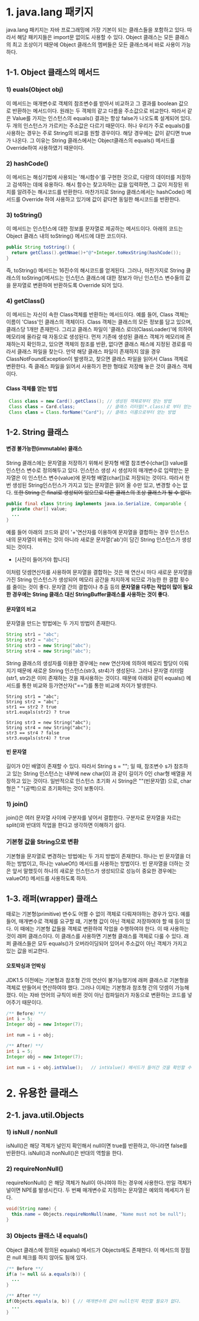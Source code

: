 # 1. java.lang 패키지

java.lang 패키지는 자바 프로그래밍에 가장 기본이 되는 클래스들을 포함하고 있다. 따라서 해당 패키지들은 import문 없이도 사용할 수 있다. Object 클래스는 모든 클래스의 최고 조상이기 때문에 Object 클래스의 멤버들은 모든 클래스에서 바로 사용이 가능하다.

## 1-1. Object 클래스의 메서드

### 1) euals(Object obj)
이 메서드는 매개변수로 객체의 참조변수를 받아서 비교하고 그 결과를 boolean 값으로 반환하는 메서드이다. 원래는 두 객체의 같고 다름을 주소값으로 비교한다. 따라서 같은 Value를 가지는 인스턴스의 equals() 결과는 항상 false가 나오도록 설계되어 있다. 두 개의 인스턴스가 가르키는 주소값은 다르기 때문이다. 허나 우리가 주로 equals()를 사용하는 경우는 주로 String의 비교를 원할 경우이다. 해당 경우에는 값이 같디면 true가 나온다. 그 이유는 String 클래스에서는 Object클래스의 equals() 메서드를 Override하여 사용하였기 때문이다.

### 2) hashCode() 
이 메서드는 해싱기법에 사용되는 '해시함수'를 구현한 것으로, 다량의 데이터를 저장하고 검색하는 데에 유용하다. 해시 함수는 찾고자하는 값을 입력하면, 그 값이 저장된 위치를 알려주는 해시코드를 반환한다. 마찬가지로 String 클래스에서는 hashCode() 메서드를 Override 하여 사용하고 있기에 값이 같다면 동일한 해시코드를 반환한다.

### 3) toString() 
이 메서드는 인스턴스에 대한 정보를 문자열로 제공하는 메서드이다. 아래의 코드는 Object 클래스 내의 toString() 메서드에 대한 코드이다.

```java
public String toString() {
  return getClass().getNmae()+"@"+Integer.toHexString(hashCode());
}
```

즉, toString() 메서드는 16진수의 해시코드를 얻게된다. 그러나, 마찬가지로 String 클래스의 toString()메서드는 인스턴스 클래스에 대한 정보가 아닌 인스턴스 변수들의 값을 문자열로 변환하여 반환하도록 Override 되어 있다. 

### 4) getClass()
이 메서드는 자신이 속한 Class객체를 반환하는 메서드이다. 예를 들어, Class 객체는 이름이 'Class'인 클래스의 객체이다. Class 객체는 클래스의 모든 정보를 담고 있으며, 클래스당 1개만 존재한다. 그리고 클래스 파일이 '클래스 로더(ClassLoader)'에 의하여 메모리에 올라갈 때 자동으로 생성된다. 먼저 기존에 생성된 클래스 객체가 메모리에 존재하는지 확인하고, 있으면 객체의 참조를 반환, 없다면 클래스 패스에 지정된 경로를 따라서 클래스 파일을 찾는다. 만약 해당 클래스 파일이 존재하지 않을 경우 ClassNotFoundException이 발생하고, 찾으면 클래스 파일을 읽어서 Class 객체로 변환한다. 즉 클래스 파일을 읽어서 사용하기 편한 형태로 저장해 놓은 것이 클래스 객체이다.

#### Class 객체를 얻는 방법
```java
 Class class = new Card().getClass(); // 생성된 객체로부터 얻는 방법
 Class class = Card.class;            // 클래스 리터럴(*.class)로 부터 얻는 방법
 Class class = Class.forName("Card"); // 클래스 이름으로부터 얻는 방법
```


## 1-2. String 클래스

#### 변경 불가능한(immutable) 클래스
String 클래스에는 문자열을 저장하기 위해서 문자형 배열 참조변수(char[]) value를 인스턴스 변수로 정의해두고 있다. 인스턴스 생성 시 생성자의 매개변수로 입력받는 문자열은 이 인스턴스 변수(value)에 문자형 배열(char[])로 저장되는 것이다. 따라서 한번 생성된 String인스턴스가 가지고 있는 문자열은 읽어 올 수만 있고, 변경할 수는 없다. ~~또한 String 은 final로 생성되어 있으므로 다른 클래스의 조상 클래스가 될 수 없다.~~
```java
public final class String implements java.io.Serialize, Comparable {
  private char[] value;
  ...
}
```

예를 들어 아래의 코드와 같이 '+'연산자를 이용하여 문자열을 결합하는 경우 인스턴스 내의 문자열이 바뀌는 것이 아니라 새로운 문자열('ab')이 담긴 String 인스턴스가 생성되는 것이다.

- [사진이 들어가야 합니다]

이처럼 덧셈연산자를 사용하여 문자열을 결합하는 것은 매 연산시 마다 새로운 문자열을 가진 String 인스턴스가 생성되어 메모리 공간을 차지하게 되므로 가능한 한 결합 횟수를 줄이는 것이 좋다. 문자열 간의 결합이나 추출 등의 **문자열을 다루는 작업이 많이 필요한 경우에는 String 클래스 대신 StringBuffer클래스를 사용하는 것이 좋다.**

#### 문자열의 비교
문자열을 만드는 방법에는 두 가지 방법이 존재한다. 
```java
String str1 = "abc";
String str2 = "abc";
String str3 = new String("abc");
String str4 = new String("abc");
```
String 클래스의 생성자를 이용한 경우에는 new 연산자에 의하여 메모리 할당이 이뤄지기 때문에 새로운 String 인스턴스(str3, str4)가 생성된다. 그러나 문자열 리터럴(str1, str2)은 이미 존재하는 것을 재사용하는 것이다. 때문에 아래와 같이 equals() 메서드를 통한 비교와 등가연산자("==")를 통한 비교에 차이가 발생한다.

```
String str1 = "abc";
String str2 = "abc";
str1 == str2 ? true
str1.euqals(str2) ? true

String str3 = new String("abc");
String str4 = new String("abc");
str3 == str4 ? false
str3.euqals(str4) ? true
```

#### 빈 문자열
길이가 0인 배열이 존재할 수 있다. 따라서 String s = ""; 일 때, 참조변수 s가 참조하고 있는 String 인스턴스는 내부에 new char[0] 과 같이 길이가 0인 char형 배열을 저장하고 있는 것이다. 일반적으로 인스턴스 초기화 시 String은 ""(빈문자열) 으로, char형은 " "(공백)으로 초기화하는 것이 보통이다.

### 1) join()
join()은 여러 문자열 사이에 구분자를 넣어서 결합한다. 구분자로 문자열을 자르는 split()와 반대의 작업을 한다고 생각하면 이해하기 쉽다.

### 기본형 값을 String으로 변환
기본형을 문자열로 변경하는 방법에는 두 가지 방법이 존재한다. 하나는 빈 문자열을 더하는 방법이고, 하나는 valueOf() 메서드를 사용하는 방법이다. 빈 문자열을 더하는 것은 앞서 말했듯이 하나의 새로운 인스턴스가 생성되므로 성능이 중요한 경우에는 valueOf() 메서드를 사용하도록 하자.

## 1-3. 래퍼(wrapper) 클래스
때로는 기본형(primitive) 변수도 어쩔 수 없이 객체로 다뤄져야하는 경우가 있다. 예를 들어, 매개변수로 객체를 요구할 떄, 기본형 값이 아닌 객체로 저장하여야 할 때 등이 있다. 이 때에는 기본형 값들을 객체로 변환하여 작업을 수행하여야 한다. 이 때 사용하는 것이 래퍼 클래스이다. 이 클래스를 사용하면 기본형 클래스를 객체로 다룰 수 있다. 래퍼 클래스들은 모두 equals()가 오버라이딩되어 있어서 주소값이 아닌 객체가 가지고 있는 값을 비교한다. 

#### 오토박싱과 언박싱
JDK1.5 이전에는 기본형과 참조형 간의 연산이 불가능했기에 래퍼 클래스로 기본형을 객체로 만들어서 연산하여야 했다. 그러나 이제는 기본형과 참조형 간의 덧셈이 가능해졌다. 이는 자바 언어의 규칙이 바뀐 것이 아닌 컴파일러가 자동으로 변환하는 코드를 넣어주기 때문이다. 
```java
/** Before) **/
int i = 5;
Integer obj = new Integer(7);

int num = i + obj;

/** After) **/
int i = 5;
Integer obj = new Integer(7);

int num = i + obj.intValue();   // intValue() 메서드가 들어간 것을 확인할 수 있음
```

# 2. 유용한 클래스

## 2-1. java.util.Objects
### 1) isNull / nonNull
isNull()은 해당 객체가 널인지 확인해서 null이면 true를 반환하고, 아니라면 false를 반환한다. isNull()과 nonNull()은 반대의 역할을 한다.

### 2) requireNonNull()
requireNonNull() 은 해당 객체가 Null이 아니여야 하는 경우에 사용한다. 만일 객체가 널이면 NPE를 발생시킨다. 두 번째 매개변수로 지정하는 문자열은 예외의 메세지가 된다.
```java
void(String name) {
  this.name = Objects.requireNonNull(name, "Name must not be null");
}
```

### 3) Objects 클래스 내 equals()
Object 클래스에 정의된 equals() 메서드가 Objects에도 존재한다. 이 메서드의 장점은 null 체크를 하지 않아도 됨에 있다.
```java
/** Before **/
if(a != null && a.equals(b)) {
  ...
}

/** After **/
if(Objects.equals(a, b)) { // 매개변수의 값이 null인지 확인할 필요가 없다.
  ...
}
```
